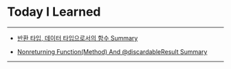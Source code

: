 # Today I Learned

---

- [반환 타입, 데이터 타입으로서의 함수 Summary](https://vincentgeranium.github.io/ios,/swift/2020/04/06/basicSyntax-1.html)

- [Nonreturning Function(Method) And @discardableResult Summary](https://vincentgeranium.github.io/ios,/swift/2020/04/06/basicSyntax-2.html)

---
